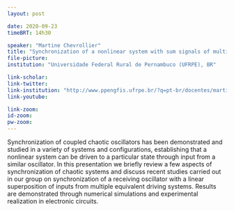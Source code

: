 ```yaml
---
layout: post

date: 2020-09-23
timeBRT: 14h30

speaker: "Martine Chevrollier"
title: "Synchronization of a nonlinear system with sum signals of multiple chaotic systems"
file-picture: 
institution: "Universidade Federal Rural de Pernambuco (UFRPE), BR"

link-scholar: 
link-twitter: 
link-institution: "http://www.ppengfis.ufrpe.br/?q=pt-br/docentes/martine-chevrollier"
link-youtube:

link-zoom: 
id-zoom: 
pw-zoom: 
---
```


Synchronization of coupled chaotic oscillators has been demonstrated and studied in a variety of systems and configurations, establishing that a nonlinear system can be driven to a particular state through input from a similar oscillator. In this presentation we briefly review a few aspects of synchronization of chaotic systems and discuss recent studies carried out in our group on synchronization of a receiving oscillator with a linear superposition of inputs from multiple equivalent driving systems. Results are demonstrated through numerical simulations and experimental realization in electronic circuits.
